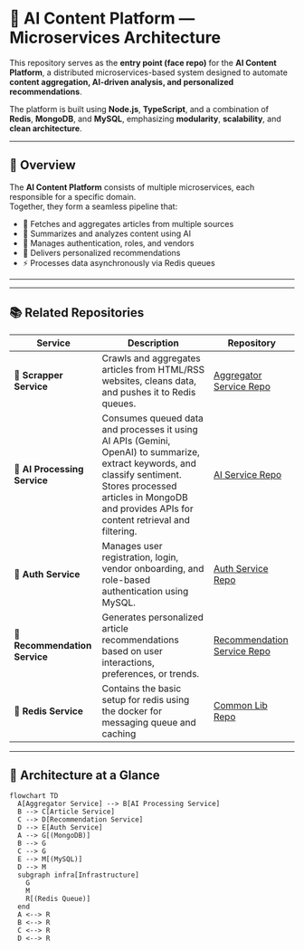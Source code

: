 # 🧠 AI Content Platform — Microservices Architecture

This repository serves as the **entry point (face repo)** for the **AI Content Platform**, a distributed microservices-based system designed to automate **content aggregation, AI-driven analysis, and personalized recommendations**.

The platform is built using **Node.js**, **TypeScript**, and a combination of **Redis**, **MongoDB**, and **MySQL**, emphasizing **modularity**, **scalability**, and **clean architecture**.

---

## 🚀 Overview

The **AI Content Platform** consists of multiple microservices, each responsible for a specific domain.  
Together, they form a seamless pipeline that:

- 📰 Fetches and aggregates articles from multiple sources  
- 🤖 Summarizes and analyzes content using AI  
- 👤 Manages authentication, roles, and vendors  
- 🎯 Delivers personalized recommendations  
- ⚡ Processes data asynchronously via Redis queues  

---

---

## 📚 Related Repositories

| Service | Description | Repository |
|----------|--------------|-------------|
| 📰 **Scrapper Service** | Crawls and aggregates articles from HTML/RSS websites, cleans data, and pushes it to Redis queues. | [Aggregator Service Repo](https://github.com/Sido7/scrapperService) |
| 🤖 **AI Processing Service** | Consumes queued data and processes it using AI APIs (Gemini, OpenAI) to summarize, extract keywords, and classify sentiment. Stores processed articles in MongoDB and provides APIs for content retrieval and filtering. | [AI Service Repo](https://github.com/Sido7/aiService) |
| 👤 **Auth Service** | Manages user registration, login, vendor onboarding, and role-based authentication using MySQL. | [Auth Service Repo](https://github.com/Sido7/AuthServiceAI) |
| 🎯 **Recommendation Service** | Generates personalized article recommendations based on user interactions, preferences, or trends. | [Recommendation Service Repo](https://github.com/Sido7/Recommendation-Service) |
| 🧱 **Redis Service** | Contains the basic setup for redis using the docker for messaging queue and caching | [Common Lib Repo](https://github.com/Sido7/redisService) |

---

## 🧩 Architecture at a Glance

```mermaid
flowchart TD
  A[Aggregator Service] --> B[AI Processing Service]
  B --> C[Article Service]
  C --> D[Recommendation Service]
  D --> E[Auth Service]
  A --> G[(MongoDB)]
  B --> G
  C --> G
  E --> M[(MySQL)]
  D --> M
  subgraph infra[Infrastructure]
    G
    M
    R[(Redis Queue)]
  end
  A <--> R
  B <--> R
  C <--> R
  D <--> R
```
